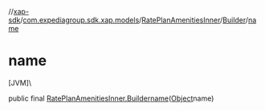 //[xap-sdk](../../../../index.md)/[com.expediagroup.sdk.xap.models](../../index.md)/[RatePlanAmenitiesInner](../index.md)/[Builder](index.md)/[name](name.md)

# name

[JVM]\

public final [RatePlanAmenitiesInner.Builder](index.md)[name](name.md)([Object](https://docs.oracle.com/javase/8/docs/api/java/lang/Object.html)name)
